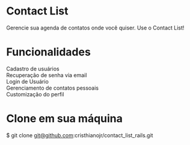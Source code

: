 # Contact List
Gerencie sua agenda de contatos onde você quiser. Use o Contact List!


# Funcionalidades

Cadastro de usuários<br />
Recuperação de senha via email<br />
Login de Usuário<br />
Gerenciamento de contatos pessoais<br />
Customização do perfil<br />

# Clone em sua máquina
$ git clone git@github.com:cristhianojr/contact_list_rails.git

